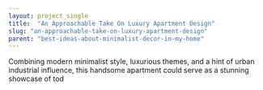 ```yaml
---
layout: project_single
title:  "An Approachable Take On Luxury Apartment Design"
slug: "an-approachable-take-on-luxury-apartment-design"
parent: "best-ideas-about-minimalist-decor-in-my-home"
---
```

Combining modern minimalist style, luxurious themes, and a hint of urban industrial influence, this handsome apartment could serve as a stunning showcase of tod